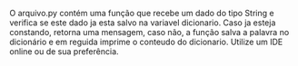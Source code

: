 O arquivo.py contém uma função que recebe um dado do tipo String e verifica se este dado ja esta salvo na variavel dicionario. Caso ja esteja constando, retorna uma mensagem, caso não, a função salva a palavra no dicionário e em reguida imprime o conteudo do dicionario. Utilize um IDE online ou de sua preferência.
